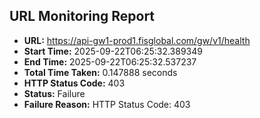 ## URL Monitoring Report

- **URL:** https://api-gw1-prod1.fisglobal.com/gw/v1/health
- **Start Time:** 2025-09-22T06:25:32.389349
- **End Time:** 2025-09-22T06:25:32.537237
- **Total Time Taken:** 0.147888 seconds
- **HTTP Status Code:** 403
- **Status:** Failure
- **Failure Reason:** HTTP Status Code: 403
